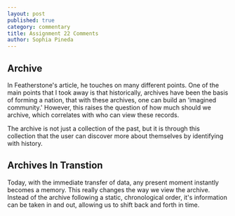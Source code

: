 ```yaml
---
layout: post
published: true
category: commentary
title: Assignment 22 Comments
author: Sophia Pineda
---
```

## Archive

In Featherstone's article, he touches on many different points. One of the main points that I took away is that historically, archives have been the basis of forming a nation, that with these archives, one can build an 'imagined community.' However, this raises the question of how much should we archive, which correlates with who can view these records. 

The archive is not just a collection of the past, but it is through this collection that the user can discover more about themselves by identifying with history. 

## Archives In Transtion 

Today, with the immediate transfer of data, any present moment instantly becomes a memory. This really changes the way we view the archive. Instead of the archive following a static, chronological order, it's information can be taken in and out, allowing us to shift back and forth in time. 


